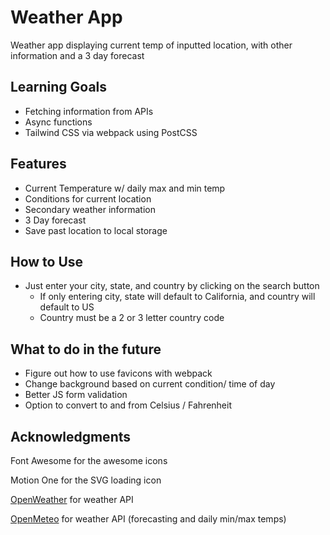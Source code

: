 # Weather App

Weather app displaying current temp of inputted location, with other information and a 3 day forecast

## Learning Goals
* Fetching information from APIs
* Async functions
* Tailwind CSS via webpack using PostCSS

## Features
* Current Temperature w/ daily max and min temp
* Conditions for current location
* Secondary weather information
* 3 Day forecast
* Save past location to local storage

## How to Use
* Just enter your city, state, and country by clicking on the search button 
  * If only entering city, state will default to California, and country will default to US
  * Country must be a 2 or 3 letter country code
  
## What to do in the future
* Figure out how to use favicons with webpack
* Change background based on current condition/ time of day
* Better JS form validation
* Option to convert to and from Celsius / Fahrenheit

## Acknowledgments
Font Awesome for the awesome icons

Motion One for the SVG loading icon

[OpenWeather](https://openweathermap.org/current) for weather API

[OpenMeteo](https://open-meteo.com/) for weather API (forecasting and daily min/max temps)
